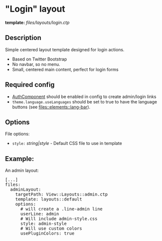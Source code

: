 # "Login" layout
<i class="icon-file"></i> **template:** *files/layouts/login.ctp*

## Description
Simple centered layout template designed for login actions.

 * Based on Twitter Bootstrap
 * No navbar, so no menu.
 * Small, centered main content, perfect for login forms

## Required config

 * [AuthComponent](../theme_config.component_authComponent.md/docs:template) should be enabled in config to create admin/login links
 * `theme.language.useLanguages` should be set to true to have the language buttons (see [files::elements::lang-bar](../files.elements_lang-bar/docs:template)).

## Options

File options:

 * `style:` *string|style* - Default CSS file to use in template

## Example:
An admin layout:
<pre class="syntax yaml">
[...]
files:
  adminLayout:
    targetPath: View::Layouts::admin.ctp
    template: layouts::default
    options:
      # will create a .line-admin line
      userLine: admin
      # Will include admin-style.css
      style: admin-style
      # Will use custom colors
      usePluginColors: true
</pre>

